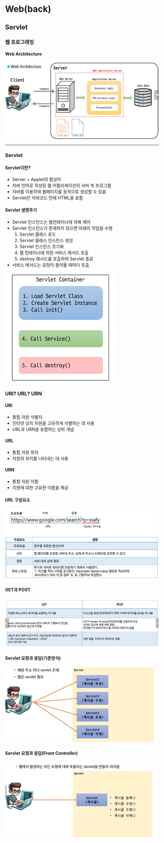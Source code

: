 # Web(back)
## Servlet

### 웹 프로그래밍
#### Web Architecture
![](image.png)

---

### Servlet
#### Servlet이란?
- Server + Applet의 합성어
- 자바 언어로 작성된 웹 어플리케이션의 서버 측 프로그램
- 자바를 이용하여 웹페이지를 동적으로 생성할 수 있음
- Servlet은 자바코드 안에 HTML을 포함

#### Servlet 생명주기
- Servlet 인스턴스는 웹컨테이너에 의해 제어
- Servlet 인스턴스가 존재하지 않으면 아래의 작업을 수행
    1. Servlet 클래스 로드
    2. Servlet 클래스 인스턴스 생성
    3. Servlet 인스턴스 초기화
    4. 웹 컨테이너에 의한 서비스 메서드 호출
    3. destroy 메서드를 호출하여 Servlet 종료
- 서비스 메서드는 요청이 들어올 때마다 호출

![alt text](image-1.png)

### URI? URL? URN
#### URI
- 통합 자원 식별자
- 인터넷 상의 자원을 고유하게 식별하는 데 사용
- URL과 URN을 포함하는 상위 개념

#### URL
- 통합 자원 위치
- 자원의 위치를 나타내는 데 사용

#### URN
- 통합 자원 이름
- 지원에 대한 고유한 이름을 제공

#### URL 구성요소
![alt text](image-2.png)

#### GET과 POST
![alt text](image-3.png)

#### Servlet 요청과 응답(기존방식)
![alt text](image-4.png)

#### Servlet 요청과 응답(Front Controller)
![alt text](image-5.png)